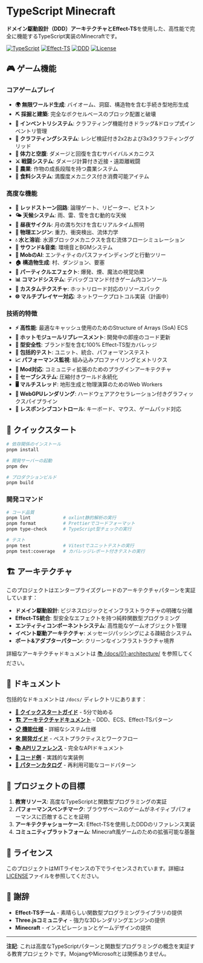 # TypeScript Minecraft

**ドメイン駆動設計（DDD）**アーキテクチャと**Effect-TS**を使用した、高性能で完全に機能するTypeScript実装のMinecraftです。

[![TypeScript](https://img.shields.io/badge/TypeScript-5.9+-blue.svg)](https://www.typescriptlang.org/)
[![Effect-TS](https://img.shields.io/badge/Effect--TS-3.17+-purple.svg)](https://effect.website/)
[![DDD](https://img.shields.io/badge/Architecture-DDD-green.svg)](./docs/01-architecture/)
[![License](https://img.shields.io/badge/License-MIT-yellow.svg)](./LICENSE)

## 🎮 ゲーム機能

### コアゲームプレイ
- **🌍 無限ワールド生成**: バイオーム、洞窟、構造物を含む手続き型地形生成
- **⛏️ 採掘と建築**: 完全なボクセルベースのブロック配置と破壊
- **🎒 インベントリシステム**: クラフティング機能付きドラッグ&ドロップ式インベントリ管理
- **🔨 クラフティングシステム**: レシピ検証付き2x2および3x3クラフティンググリッド
- **💚 体力と空腹**: ダメージと回復を含むサバイバルメカニクス
- **⚔️ 戦闘システム**: ダメージ計算付き近接・遠距離戦闘
- **🌾 農業**: 作物の成長段階を持つ農業システム
- **🍖 食料システム**: 満腹度メカニクス付き消費可能アイテム

### 高度な機能
- **🔴 レッドストーン回路**: 論理ゲート、リピーター、ピストン
- **🌤️ 天候システム**: 雨、雷、雪を含む動的な天候
- **🌙 昼夜サイクル**: 月の満ち欠けを含むリアルタイム照明
- **🧱 物理エンジン**: 重力、衝突検出、流体力学
- **💧 水と溶岩**: 水源ブロックメカニクスを含む流体フローシミュレーション
- **🎵 サウンド&音楽**: 環境音とBGMシステム
- **👾 MobのAI**: エンティティのパスファインディングと行動ツリー
- **🏠 構造物生成**: 村、ダンジョン、要塞
- **🌈 パーティクルエフェクト**: 爆発、煙、魔法の視覚効果
- **📊 コマンドシステム**: デバッグコマンド付きゲーム内コンソール
- **🎨 カスタムテクスチャ**: ホットリロード対応のリソースパック
- **🌐 マルチプレイヤー対応**: ネットワークプロトコル実装（計画中）

### 技術的特徴
- **⚡ 高性能**: 最適なキャッシュ使用のためのStructure of Arrays (SoA) ECS
- **🔄 ホットモジュールリプレースメント**: 開発中の即座のコード更新
- **🎯 型安全性**: ブランド型を含む100% Effect-TS型カバレッジ
- **🧪 包括的テスト**: ユニット、統合、パフォーマンステスト
- **📈 パフォーマンス監視**: 組み込みプロファイリングとメトリクス
- **🔧 Mod対応**: コミュニティ拡張のためのプラグインアーキテクチャ
- **💾 セーブシステム**: 圧縮付きワールド永続化
- **🖥️ マルチスレッド**: 地形生成と物理演算のためのWeb Workers
- **🎨 WebGPUレンダリング**: ハードウェアアクセラレーション付きグラフィックスパイプライン
- **📱 レスポンシブコントロール**: キーボード、マウス、ゲームパッド対応

## 🚀 クイックスタート

```bash
# 依存関係のインストール
pnpm install

# 開発サーバーの起動
pnpm dev

# プロダクションビルド
pnpm build
```

### 開発コマンド

```bash
# コード品質
pnpm lint            # oxlint静的解析の実行
pnpm format          # Prettierでコードフォーマット
pnpm type-check      # TypeScript型チェックの実行

# テスト
pnpm test            # Vitestでユニットテストの実行
pnpm test:coverage   # カバレッジレポート付きテストの実行
```

## 🏗️ アーキテクチャ

このプロジェクトはエンタープライズグレードのアーキテクチャパターンを実証しています：

- **ドメイン駆動設計**: ビジネスロジックとインフラストラクチャの明確な分離
- **Effect-TS統合**: 型安全なエフェクトを持つ純粋関数型プログラミング
- **エンティティコンポーネントシステム**: 高性能なゲームオブジェクト管理
- **イベント駆動アーキテクチャ**: メッセージパッシングによる疎結合システム
- **ポート&アダプターパターン**: クリーンなインフラストラクチャ境界

詳細なアーキテクチャドキュメントは [📚 /docs/01-architecture/](./docs/01-architecture/) を参照してください。

## 📖 ドキュメント

包括的なドキュメントは `/docs/` ディレクトリにあります：

- **[🚀 クイックスタートガイド](./docs/00-quickstart/)** - 5分で始める
- **[🏗️ アーキテクチャドキュメント](./docs/01-architecture/)** - DDD、ECS、Effect-TSパターン
- **[📋 機能仕様](./docs/02-specifications/)** - 詳細なシステム仕様
- **[🛠️ 開発ガイド](./docs/03-guides/)** - ベストプラクティスとワークフロー
- **[📚 APIリファレンス](./docs/05-reference/)** - 完全なAPIドキュメント
- **[🔧 コード例](./docs/06-examples/)** - 実践的な実装例
- **[🎨 パターンカタログ](./docs/07-pattern-catalog/)** - 再利用可能なコードパターン

## 🎯 プロジェクトの目標

1. **教育リソース**: 高度なTypeScriptと関数型プログラミングの実証
2. **パフォーマンスベンチマーク**: ブラウザベースのゲームがネイティブパフォーマンスに匹敵することを証明
3. **アーキテクチャショーケース**: Effect-TSを使用したDDDのリファレンス実装
4. **コミュニティプラットフォーム**: Minecraft風ゲームのための拡張可能な基盤

## 📄 ライセンス

このプロジェクトはMITライセンスの下でライセンスされています。詳細は[LICENSE](./LICENSE)ファイルを参照してください。

## 🙏 謝辞

- **Effect-TSチーム** - 素晴らしい関数型プログラミングライブラリの提供
- **Three.jsコミュニティ** - 強力な3Dレンダリングエンジンの提供
- **Minecraft** - インスピレーションとゲームデザインの提供

---

**注記**: これは高度なTypeScriptパターンと関数型プログラミングの概念を実証する教育プロジェクトです。MojangやMicrosoftとは関係ありません。
